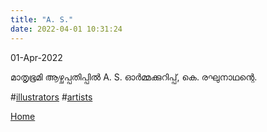 ```yaml
---
title: "A. S."
date: 2022-04-01 10:31:24
---
```


01-Apr-2022

മാതൃഭൂമി ആഴ്ചപ്പതിപ്പിൽ A. S. ഓർമ്മക്കുറിപ്പ്, കെ. രഘുനാഥന്റെ.

#[illustrators](illustrators) #[artists](artists)

[Home](index)
